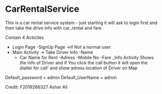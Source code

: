 # CarRentalService

This is a car rental service system - just starting 
it will ask to login first and then take the drive info with car_rental and fare

Contain 4 Acticites
- Login Page
-SignUp Page ->if Not a normal user
- Main Activity -> Take Driver Info
   -Name
   - Car Name for Rent
   -Adress
   -Mobile No
   -Fare
_Info Activity
 Shows the info of Driver
 and if You click the call button it will open the dialler for call'
 and show adress location of Driver on Map
 
Default_password = admin
Default_UserName = admin

Credit:
      F2019266327
      Ashar Ali
